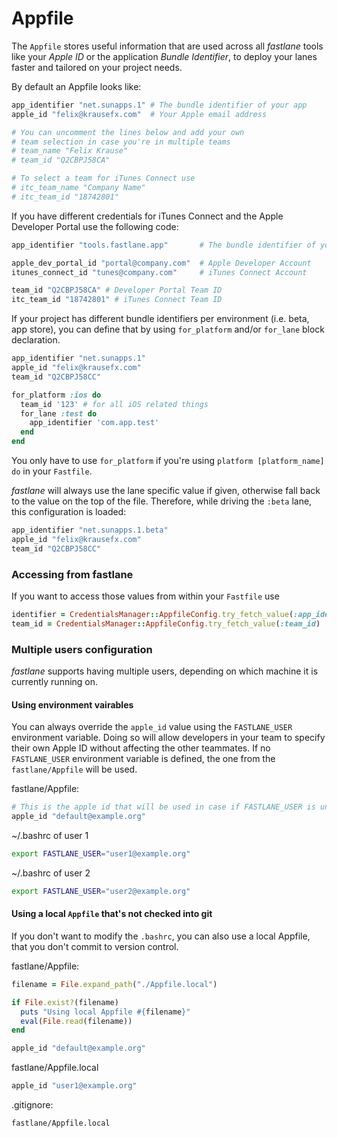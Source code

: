 # Appfile

The `Appfile` stores useful information that are used across all _fastlane_ tools like your *Apple ID* or the application *Bundle Identifier*, to deploy your lanes faster and tailored on your project needs. 

By default an Appfile looks like:

```ruby
app_identifier "net.sunapps.1" # The bundle identifier of your app
apple_id "felix@krausefx.com"  # Your Apple email address

# You can uncomment the lines below and add your own 
# team selection in case you're in multiple teams
# team_name "Felix Krause"
# team_id "Q2CBPJ58CA"

# To select a team for iTunes Connect use
# itc_team_name "Company Name"
# itc_team_id "18742801"
```

If you have different credentials for iTunes Connect and the Apple Developer Portal use the following code:

```ruby
app_identifier "tools.fastlane.app"       # The bundle identifier of your app

apple_dev_portal_id "portal@company.com"  # Apple Developer Account
itunes_connect_id "tunes@company.com"     # iTunes Connect Account

team_id "Q2CBPJ58CA" # Developer Portal Team ID
itc_team_id "18742801" # iTunes Connect Team ID
```

If your project has different bundle identifiers per environment (i.e. beta, app store), you can define that by using `for_platform` and/or `for_lane` block declaration. 

```ruby
app_identifier "net.sunapps.1"
apple_id "felix@krausefx.com"
team_id "Q2CBPJ58CC"

for_platform :ios do
  team_id '123' # for all iOS related things
  for_lane :test do
    app_identifier 'com.app.test'
  end
end
```

You only have to use `for_platform` if you're using `platform [platform_name] do` in your `Fastfile`.

_fastlane_ will always use the lane specific value if given, otherwise fall back to the value on the top of the file. Therefore, while driving the `:beta` lane, this configuration is loaded:

```ruby
app_identifier "net.sunapps.1.beta"
apple_id "felix@krausefx.com"
team_id "Q2CBPJ58CC"
```

### Accessing from fastlane

If you want to access those values from within your `Fastfile` use

```ruby
identifier = CredentialsManager::AppfileConfig.try_fetch_value(:app_identifier)
team_id = CredentialsManager::AppfileConfig.try_fetch_value(:team_id)
```

### Multiple users configuration

_fastlane_ supports having multiple users, depending on which machine it is currently running on.

#### Using environment vairables

You can always override the `apple_id` value using the `FASTLANE_USER` environment variable. Doing so will allow developers in your team to specify their own Apple ID without affecting the other teammates. If no `FASTLANE_USER` environment variable is defined, the one from the `fastlane/Appfile` will be used.

fastlane/Appfile:

```ruby
# This is the apple id that will be used in case if FASTLANE_USER is undefined
apple_id "default@example.org"
```

~/.bashrc of user 1
```bash
export FASTLANE_USER="user1@example.org"
```

~/.bashrc of user 2
```bash
export FASTLANE_USER="user2@example.org"
```

#### Using a local `Appfile` that's not checked into git

If you don't want to modify the `.bashrc`, you can also use a local Appfile, that you don't commit to version control.

fastlane/Appfile:

```ruby
filename = File.expand_path("./Appfile.local")

if File.exist?(filename)
  puts "Using local Appfile #{filename}"
  eval(File.read(filename)) 
end

apple_id "default@example.org"
```

fastlane/Appfile.local

```ruby
apple_id "user1@example.org"
```

.gitignore:

```sh
fastlane/Appfile.local
```
